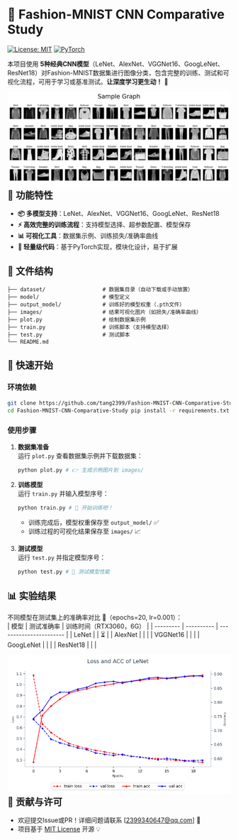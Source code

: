 # 🎯 Fashion-MNIST CNN Comparative Study

 [![License: MIT](https://img.shields.io/badge/License-MIT-yellow.svg)](https://opensource.org/licenses/MIT) [![PyTorch](https://img.shields.io/badge/PyTorch-2.0+-red.svg)](https://pytorch.org/) 



本项目使用 **5种经典CNN模型**（LeNet、AlexNet、VGGNet16、GoogLeNet、ResNet18）对Fashion-MNIST数据集进行图像分类，包含完整的训练、测试和可视化流程，可用于学习或基准测试。**让深度学习更生动！** 🚀

<img src="https://raw.githubusercontent.com/tang2399/Fashion-MNIST-CNN-Comparative-Study/master/images/SampleGraph.png"       alt="Loss and ACC"       style="float: left; margin-right: 20px;"       width="800"/>

## 🚩 功能特性
- **📦 多模型支持**：LeNet、AlexNet、VGGNet16、GoogLeNet、ResNet18
- **⚡ 高效完整的训练流程**：支持模型选择、超参数配置、模型保存
- **📊 可视化工具**：数据集示例、训练损失/准确率曲线
- **🎨 轻量级代码**：基于PyTorch实现，模块化设计，易于扩展

## 📂 文件结构
```
├── dataset/                  # 数据集目录（自动下载或手动放置）
├── model/                    # 模型定义
├── output_model/             # 训练好的模型权重（.pth文件）
├── images/                   # 结果可视化图片（如损失/准确率曲线）
├── plot.py                   # 绘制数据集示例
├── train.py                  # 训练脚本（支持模型选择）
├── test.py                   # 测试脚本
└── README.md
```
## 🚀 快速开始

### 环境依赖
```bash
git clone https://github.com/tang2399/Fashion-MNIST-CNN-Comparative-Study.git
cd Fashion-MNIST-CNN-Comparative-Study pip install -r requirements.txt
```

### 使用步骤
1. **数据集准备**  
   运行 `plot.py` 查看数据集示例并下载数据集：  
   
   ```bash
   python plot.py # 👉 生成示例图片到 images/
   ```
   
2. **训练模型**  
   运行 `train.py` 并输入模型序号：  
   
   ```bash
   python train.py # 🚂 开始训练吧！
   ```
   - 训练完成后，模型权重保存至 `output_model/` ✅
   - 训练过程的可视化结果保存至 `images/` 📈
   
3. **测试模型**  
   运行 `test.py` 并指定模型序号：  
   
   ```bash
   python test.py # 🧪 测试模型性能
   ```

## 📊 实验结果

不同模型在测试集上的准确率对比 📝（epochs=20, lr=0.001）：  
| 模型      | 测试准确率 | 训练时间（RTX3060，6G） |
| --------- | ---------- | ----------------------- |
| LeNet     |            | ⏳                       |
| AlexNet   |            |                         |
| VGGNet16  |            |                         |
| GoogLeNet |            |                         |
| ResNet18  |            |                         |

<img src="https://raw.githubusercontent.com/tang2399/Fashion-MNIST-CNN-Comparative-Study/master/images/LossAndACC_LeNet.png"       alt="Loss and ACC"       style="float: left; margin-right: 20px;"       width="600"/>

## 🤝 贡献与许可

- 欢迎提交Issue或PR！详细问题请联系 [2399340647@qq.com] 📧
- 项目基于 [MIT License](LICENSE) 开源 💡